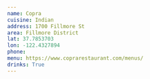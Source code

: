 ```yaml
---
name: Copra
cuisine: Indian
address: 1700 Fillmore St
area: Fillmore District
lat: 37.7853703
lon: -122.4327894
phone: 
menu: https://www.coprarestaurant.com/menus/
drinks: True
---
```

